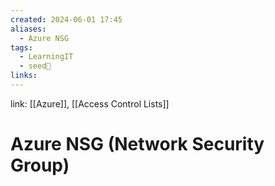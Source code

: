 ```yaml
---
created: 2024-06-01 17:45
aliases:
  - Azure NSG
tags:
  - LearningIT
  - seed🌱
links:
---
```


link: [[Azure]], [[Access Control Lists]]

# Azure NSG (Network Security Group)

